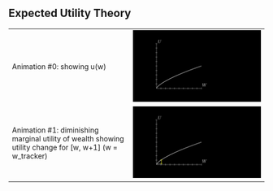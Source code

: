 ## Expected Utility Theory

|                                                                                                          |                                       |
| -------------------------------------------------------------------------------------------------------- | ------------------------------------- |
| Animation #0: showing u(w)                                                                               | ![UtilityIntro-0](UtilityIntro.png)   |
| Animation #1: diminishing marginal utility of wealth showing utility change for [w, w+1] (w = w_tracker) | ![UtilityIntro-1](UtilityIntro-1.gif) |
